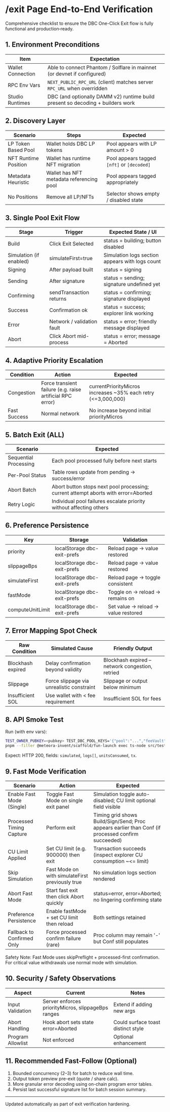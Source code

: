 # /exit Page End-to-End Verification

Comprehensive checklist to ensure the DBC One-Click Exit flow is fully functional and production‑ready.

## 1. Environment Preconditions
| Item | Expectation |
|------|-------------|
| Wallet Connection | Able to connect Phantom / Solflare in mainnet (or devnet if configured) |
| RPC Env Vars | `NEXT_PUBLIC_RPC_URL` (client) matches server `RPC_URL` when overridden |
| Studio Runtimes | DBC (and optionally DAMM v2) runtime build present so decoding + builders work |

## 2. Discovery Layer
| Scenario | Steps | Expected |
|----------|-------|----------|
| LP Token Based Pool | Wallet holds DBC LP tokens | Pool appears with LP amount > 0 |
| NFT Runtime Position | Wallet has runtime NFT migration | Pool appears tagged `[nft]` or `[decoded]` |
| Metadata Heuristic | Wallet has NFT metadata referencing pool | Pool appears tagged appropriately |
| No Positions | Remove all LP/NFTs | Selector shows empty / disabled state |

## 3. Single Pool Exit Flow
| Stage | Trigger | Expected State / UI |
|-------|---------|---------------------|
| Build | Click Exit Selected | status = building; button disabled |
| Simulation (if enabled) | simulateFirst=true | Simulation logs section appears with logs count |
| Signing | After payload built | status = signing |
| Sending | After signature | status = sending; signature undefined yet |
| Confirming | sendTransaction returns | status = confirming; signature displayed |
| Success | Confirmation ok | status = success; explorer link working |
| Error | Network / validation fault | status = error; friendly message displayed |
| Abort | Click Abort mid-process | status = error; message = Aborted |

## 4. Adaptive Priority Escalation
| Condition | Action | Expected |
|-----------|--------|----------|
| Congestion | Force transient failure (e.g. raise artificial RPC error) | currentPriorityMicros increases ~35% each retry (<=3,000,000) |
| Fast Success | Normal network | No increase beyond initial priorityMicros |

## 5. Batch Exit (ALL)
| Scenario | Expected |
|----------|----------|
| Sequential Processing | Each pool processed fully before next starts |
| Per-Pool Status | Table rows update from pending → success/error |
| Abort Batch | Abort button stops next pool processing; current attempt aborts with error=Aborted |
| Retry Logic | Individual pool failures escalate priority without affecting others |

## 6. Preference Persistence
| Key | Storage | Validation |
|-----|---------|------------|
| priority | localStorage dbc-exit-prefs | Reload page → value restored |
| slippageBps | localStorage dbc-exit-prefs | Reload page → value restored |
| simulateFirst | localStorage dbc-exit-prefs | Reload page → toggle consistent |
| fastMode | localStorage dbc-exit-prefs | Toggle on → reload → remains on |
| computeUnitLimit | localStorage dbc-exit-prefs | Set value → reload → value restored |

## 7. Error Mapping Spot Check
| Raw Condition | Simulated Cause | Friendly Output |
|---------------|-----------------|----------------|
| Blockhash expired | Delay confirmation beyond validity | Blockhash expired – network congestion, retried |
| Slippage | Force slippage via unrealistic constraint | Slippage or output below minimum |
| Insufficient SOL | Use wallet with < fee requirement | Insufficient SOL for fees |

## 8. API Smoke Test
Run (with env vars):
```bash
TEST_OWNER_PUBKEY=<pubkey> TEST_DBC_POOL_KEYS='{"pool":"...","feeVault":"..."}' \
pnpm --filter @meteora-invent/scaffold/fun-launch exec ts-node src/tests/dbcExitSmoke.ts
```
Expect: HTTP 200, fields: `simulated`, `logs[]`, `unitsConsumed`, `tx`.

## 9. Fast Mode Verification
| Scenario | Action | Expected |
|----------|--------|----------|
| Enable Fast Mode (Single) | Toggle Fast Mode on single exit panel | Simulation toggle auto-disabled; CU limit optional field visible |
| Processed Timing Capture | Perform exit | Timing grid shows Build/Sign/Send; Proc appears earlier than Conf (if processed confirm succeeded) |
| CU Limit Applied | Set CU limit (e.g. 900000) then exit | Transaction succeeds (inspect explorer CU consumption ~<= limit) |
| Skip Simulation | Fast Mode on with simulateFirst previously true | No simulation logs section rendered |
| Abort Fast Mode | Start fast exit then click Abort quickly | status=error, error=Aborted; no lingering confirming state |
| Preference Persistence | Enable fastMode + set CU limit then reload | Both settings retained |
| Fallback to Confirmed Only | Force processed confirm failure (rare) | Proc column may remain '-' but Conf still populates |

Safety Note: Fast Mode uses skipPreflight + processed-first confirmation. For critical value withdrawals use normal mode with simulation.

## 10. Security / Safety Observations
| Aspect | Current | Notes |
|--------|---------|-------|
| Input Validation | Server enforces priorityMicros, slippageBps ranges | Extend if adding new args |
| Abort Handling | Hook abort sets state error=Aborted | Could surface toast distinct style |
| Program Allowlist | Not enforced | Optional enhancement |

## 11. Recommended Fast-Follow (Optional)
1. Bounded concurrency (2–3) for batch to reduce wall time.
2. Output token preview pre-exit (quote / share calc).
3. More granular error decoding using on-chain program error tables.
4. Persist last successful signature list for batch session summary.

---
Updated automatically as part of exit verification hardening.